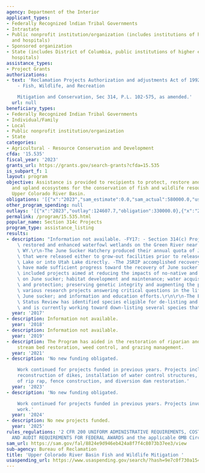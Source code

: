 ```yaml
---
agency: Department of the Interior
applicant_types:
- Federally Recognized lndian Tribal Governments
- Intrastate
- Public nonprofit institution/organization (includes institutions of higher education
  and hospitals)
- Sponsored organization
- State (includes District of Columbia, public institutions of higher education and
  hospitals)
assistance_types:
- Project Grants
authorizations:
- text: 'Reclamation Projects Authorization and adjustments Act of 1992; Title III
    - Fish, Wildlife, and Recreation

    Mitigation and Conservation, Sec 314, P.L. 102-575, as amended.'
  url: null
beneficiary_types:
- Federally Recognized Indian Tribal Governments
- Individual/Family
- Local
- Public nonprofit institution/organization
- State
categories:
- Agricultural - Resource Conservation and Development
cfda: '15.535'
fiscal_year: '2023'
grants_url: https://grants.gov/search-grants?cfda=15.535
is_subpart_f: 1
layout: program
objective: Assistance is provided to recipients to protect, restore and enhance wetland
  and upland ecosystems for the conservation of fish and wildlife resources in the
  Upper Colorado River Basin.
obligations: '[{"x":"2023","sam_estimate":0.0,"sam_actual":580000.0,"usa_spending_actual":580000.0},{"x":"2024","sam_estimate":0.0,"sam_actual":248000.0,"usa_spending_actual":478000.0},{"x":"2025","sam_estimate":0.0,"sam_actual":0.0,"usa_spending_actual":0.0}]'
other_program_spending: null
outlays: '[{"x":"2023","outlay":124607.7,"obligation":330000.0},{"x":"2024","outlay":0.0,"obligation":478000.0},{"x":"2025","outlay":0.0,"obligation":0.0}]'
permalink: /program/15.535.html
popular_name: Section 314c Projects
program_type: assistance_listing
results:
- description: "Information not available. -FY17: - Section 314(c) Projects created,\
    \ restored and enhanced waterfowl wetlands on the Green River near Green River,\
    \ WY.\r\n-The June Sucker Hatchery produced their annual quota of June sucker\
    \ that were released either to grow-out facilities prior to release into Utah\
    \ Lake or into Utah Lake directly. -The JSRIP accomplished recovery actions that\
    \ have made sufficient progress toward the recovery of June sucker.  These have\
    \ included projects aimed at reducing the impacts of no-native and sportfish populations\
    \ on June sucker; habitat development and maintenance; water acquisition, management,\
    \ and protection; preserving genetic integrity and augmenting the population;\
    \ various research projects answering critical questions in the life history of\
    \ June sucker; and information and education efforts.\r\n\r\n-The Endangered Species\
    \ Status Review has identified species eligible for de-listing and down-listing\
    \ and is currently working toward down-listing several species that exist in Utah."
  year: '2017'
- description: Information not available.
  year: '2018'
- description: Information not available.
  year: '2019'
- description: The Program has aided in the restoration of riparian and wetland ecosystems,
    stream bed restoration, weed control, and grazing management.
  year: '2021'
- description: 'No new funding obligated.

    Work continued for projects funded in previous years. Projects include river restoration,
    reconstruction of dikes, installation of water control structures, installation
    of rip rap, fence construction, and diversion dam restoration.'
  year: '2023'
- description: 'No new funding obligated.

    Work continued for projects funded in previous years. Projects involve river restoration
    work.'
  year: '2024'
- description: No new projects funded.
  year: '2025'
rules_regulations: '2 CFR 200 UNIFORM ADMINISTRATIVE REQUIREMENTS, COST PRINCIPLES,
  AND AUDIT REQUIREMENTS FOR FEDERAL AWARDS and the applicable OMB Circulars. '
sam_url: https://sam.gov/fal/8824e9d946eb424a8f7f4c8073b37ee3/view
sub-agency: Bureau of Reclamation
title: 'Upper Colorado River Basin Fish and Wildlife Mitigation '
usaspending_url: https://www.usaspending.gov/search/?hash=9e7c0f730a154e43441a6f0c7d5d84a0
---
```

